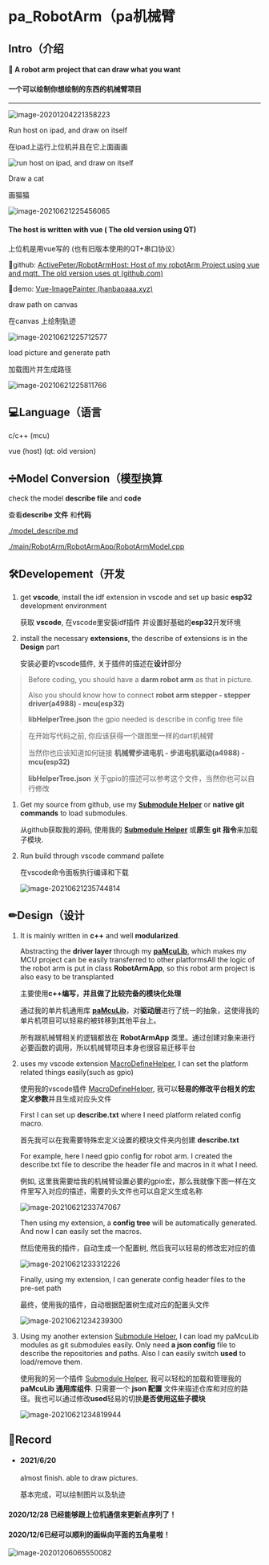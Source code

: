 # pa_RobotArm（pa机械臂

## Intro（介绍

#### 🎨 A robot arm project that can draw what you want

#### 一个可以绘制你想绘制的东西的机械臂项目

------

![image-20201204221358223](http://tuchuang.hanbaoaaa.xyz/image-20201204221358223.png)

Run host on ipad, and draw on itself

在ipad上运行上位机并且在它上面画画

![run host on ipad, and draw on itself](https://hanbaoaaa.xyz/tuchuang/images/2021/06/21/1624288368467.gif)

Draw a cat

画猫猫

![image-20210621225456065](https://hanbaoaaa.xyz/tuchuang/images/2021/06/21/image-20210621225456065.png)



#### The host is written with vue   ( The old version using QT)

上位机是用vue写的  (也有旧版本使用的QT+串口协议）

🎄github: [ActivePeter/RobotArmHost: Host of my robotArm Project using vue and mqtt. The old version uses qt (github.com)](https://github.com/ActivePeter/RobotArmHost)

🎁demo: [Vue-ImagePainter (hanbaoaaa.xyz)](https://hanbaoaaa.xyz/apps/RobotArmHost/)

draw path on canvas

在canvas 上绘制轨迹

![image-20210621225712577](https://hanbaoaaa.xyz/tuchuang/images/2021/06/21/image-20210621225712577.png)

load picture and generate path

加载图片并生成路径

![image-20210621225811766](https://hanbaoaaa.xyz/tuchuang/images/2021/06/21/image-20210621225811766.png)

## 💻Language（语言

c/c++ (mcu)   

vue (host) (qt: old version)

## ➗Model Conversion（模型换算

check the model **describe file** and **code**

查看**describe 文件** 和**代码**

[./model_describe.md](./model_describe.md)

[./main/RobotArm/RobotArmApp/RobotArmModel.cpp](./main/RobotArm/RobotArmApp/RobotArmModel.cpp)

## 🛠Developement（开发

1. get **vscode**, install the idf extension in vscode and set up basic **esp32** development environment

   获取 **vscode**, 在vscode里安装idf插件 并设置好基础的**esp32**开发环境

2. install the necessary **extensions**, the describe of extensions is in the **Design** part

   安装必要的vscode插件, 关于插件的描述在**设计**部分

> Before coding, you should have a **darm robot arm** as that in picture.
>
> Also you should know how to connect **robot arm stepper - stepper driver(a4988) - mcu(esp32)** 
>
> **libHelperTree.json** the gpio needed is describe in config tree file

> 在开始写代码之前, 你应该获得一个跟图里一样的dart机械臂
>
> 当然你也应该知道如何链接 **机械臂步进电机 - 步进电机驱动(a4988) - mcu(esp32)** 
>
> **libHelperTree.json** 关于gpio的描述可以参考这个文件，当然你也可以自行修改

1. Get my source from github, use my **[Submodule Helper](https://github.com/ActivePeter/SubmoduleHelper-vscode)** or **native git commands** to load submodules.

   从github获取我的源码, 使用我的 **[Submodule Helper](https://github.com/ActivePeter/SubmoduleHelper-vscode)** 或**原生 git 指令**来加载子模块.

2. Run build through vscode command pallete

   在vscode命令面板执行编译和下载

   ![image-20210621235744814](https://hanbaoaaa.xyz/tuchuang/images/2021/06/21/image-20210621235744814.png)

   

## ✏Design（设计

1. It is mainly written in **c++** and well **modularized**.

   Abstracting the **driver layer** through my **[paMcuLib](https://github.com/ActivePeter/paMcuLib)**, which makes my MCU project can be easily transferred to other platformsAll the logic of the robot arm is put in class **RobotArmApp**, so this robot arm project is also easy to be transplanted

   主要使用**c++**编写，并且做了比较完备的**模块化处理**

   通过我的单片机通用库 **[paMcuLib](https://github.com/ActivePeter/paMcuLib)**，对**驱动层**进行了统一的抽象，这使得我的单片机项目可以轻易的被转移到其他平台上。

   所有跟机械臂相关的逻辑都放在 **RobotArmApp** 类里。通过创建对象来进行必要函数的调用，所以机械臂项目本身也很容易迁移平台

2. uses my vscode extension  [MacroDefineHelper](https://github.com/ActivePeter/MacroDefineHelper-vscode), I can set the platform related things easily(such as gpio)

   使用我的vscode插件 [MacroDefineHelper](https://github.com/ActivePeter/MacroDefineHelper-vscode), 我可以**轻易的修改平台相关的宏定义参数**并且生成对应头文件

   First I can set up **describe.txt** where I need platform related config macro.

   首先我可以在我需要特殊宏定义设置的模块文件夹内创建 **describe.txt** 

   For example, here I need gpio config for robot arm. I created the describe.txt file to describe the header file and macros in it what I need.

   例如, 这里我需要给我的机械臂设置必要的gpio宏，那么我就像下图一样在文件里写入对应的描述，需要的头文件也可以自定义生成名称

   ![image-20210621233747067](https://hanbaoaaa.xyz/tuchuang/images/2021/06/21/image-20210621233747067.png)

   Then using my extension, a **config tree** will be automatically generated. And now I can easily set the macros.

   然后使用我的插件，自动生成一个配置树, 然后我可以轻易的修改宏对应的值

   ![image-20210621233312226](https://hanbaoaaa.xyz/tuchuang/images/2021/06/21/image-20210621233312226.png)

   Finally, using my extension, I can generate config header files to the pre-set path

   最终，使用我的插件，自动根据配置树生成对应的配置头文件

   ![image-20210621234239300](https://hanbaoaaa.xyz/tuchuang/images/2021/06/21/image-20210621234239300.png)

3. Using my another extension [Submodule Helper](https://github.com/ActivePeter/SubmoduleHelper-vscode), I can load my paMcuLib modules as git submodules easily. Only need **a json config** file to describe the repositories and paths. Also I can easily switch **used** to load/remove them.

   使用我的另一个插件 [Submodule Helper](https://github.com/ActivePeter/SubmoduleHelper-vscode), 我可以轻松的加载和管理我的**paMcuLib 通用库组件**. 只需要一个 **json 配置** 文件来描述仓库和对应的路径。我也可以通过修改**used**轻易的切换**是否使用这些子模块**

   ![image-20210621234819944](https://hanbaoaaa.xyz/tuchuang/images/2021/06/21/image-20210621234819944.png)

   

   

## 📄Record

- #### 2021/6/20 

  almost finish. able to draw pictures.

  基本完成，可以绘制图片以及轨迹



#### 2020/12/28 已经能够跟上位机通信来更新点序列了！

#### 2020/12/6已经可以顺利的画纵向平面的五角星啦！

![image-20201206065550082](http://tuchuang.hanbaoaaa.xyz/image-20201206065550082.png)

